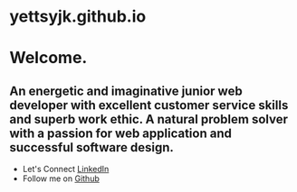 # yettsyjk.github.io
# Welcome. 
## An energetic and imaginative junior web developer with excellent customer service skills and superb work ethic. A natural problem solver with a passion for web application and successful software design.

* Let's Connect [LinkedIn](www.linkedin.com/in/yettsy-jo-knapp)
* Follow me on [Github](www.github.com/yettsyjk)
  
